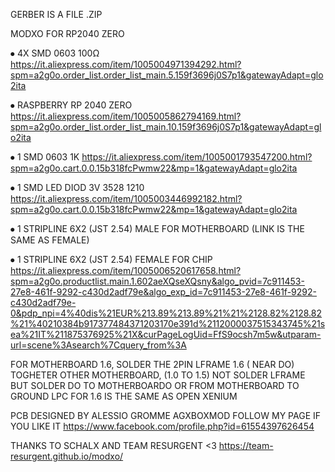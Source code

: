 GERBER IS A FILE .ZIP

MODXO FOR RP2040 ZERO

⦁	4X SMD 0603 100Ω 
 https://it.aliexpress.com/item/1005004971394292.html?spm=a2g0o.order_list.order_list_main.5.159f3696j0S7p1&gatewayAdapt=glo2ita


⦁	RASPBERRY RP 2040 ZERO 
https://it.aliexpress.com/item/1005005862794169.html?spm=a2g0o.order_list.order_list_main.10.159f3696j0S7p1&gatewayAdapt=glo2ita

⦁	1 SMD 0603 1K 
https://it.aliexpress.com/item/1005001793547200.html?spm=a2g0o.cart.0.0.15b318fcPwmw22&mp=1&gatewayAdapt=glo2ita

⦁	1 SMD LED DIOD 3V 3528 1210
https://it.aliexpress.com/item/1005003446992182.html?spm=a2g0o.cart.0.0.15b318fcPwmw22&mp=1&gatewayAdapt=glo2ita

⦁	1 STRIPLINE 6X2 (JST 2.54) MALE FOR MOTHERBOARD (LINK IS THE SAME AS FEMALE)

⦁	1 STRIPLINE 6X2 (JST 2.54) FEMALE FOR CHIP
https://it.aliexpress.com/item/1005006520617658.html?spm=a2g0o.productlist.main.1.602aeXQseXQsny&algo_pvid=7c911453-27e8-461f-9292-c430d2adf79e&algo_exp_id=7c911453-27e8-461f-9292-c430d2adf79e-0&pdp_npi=4%40dis%21EUR%213.89%213.89%21%21%2128.82%2128.82%21%40210384b917377484371203170e391d%2112000037515343745%21sea%21IT%211875376925%21X&curPageLogUid=FfS9ocsh7m5w&utparam-url=scene%3Asearch%7Cquery_from%3A

FOR MOTHERBOARD 1.6, SOLDER THE 2PIN LFRAME 1.6 ( NEAR DO) TOGHETER OTHER MOTHERBOARD, (1.0 TO 1.5) NOT SOLDER LFRAME BUT SOLDER DO TO MOTHERBOARDO OR FROM MOTHERBOARD TO GROUND
LPC FOR 1.6 IS THE SAME AS OPEN XENIUM

PCB DESIGNED BY ALESSIO GROMME AGXBOXMOD
FOLLOW MY PAGE IF YOU LIKE IT
https://www.facebook.com/profile.php?id=61554397626454


THANKS TO SCHALX AND TEAM RESURGENT <3 
https://team-resurgent.github.io/modxo/
